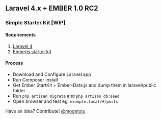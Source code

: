 ## Laravel 4.x + EMBER 1.0 RC2

### Simple Starter Kit [WIP]

#### Requirements

1. [Laravel 4](http://niallobrien.me/2013/03/installing-and-updating-laravel-4/)
2. [Emberjs starter kit](https://github.com/emberjs/starter-kit/archive/v1.0.0-rc.2.zip)

#### Process

- Download and Configure Laravel app
- Run Composer Install
- Get Ember StartKit + Ember-Data.js and dump them in laravel/public folder
- Run ``php artisan migrate`` and ``php artisan db:seed``
- Open browser and test eg. ``example.local/#/posts``

Have an idea? Contribute! [@mogetutu](http://www.twitter.com/mogetutu "Twitter")
